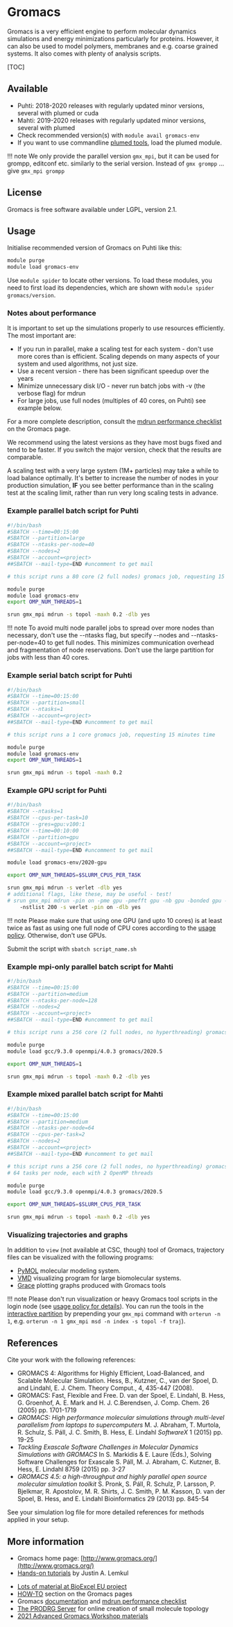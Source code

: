 # Gromacs

Gromacs is a very efficient engine to perform molecular dynamics
simulations and energy minimizations particularly for proteins. However,
it can also be used to model polymers, membranes and e.g. coarse grained
systems. It also comes with plenty of analysis scripts.

[TOC]

## Available

-   Puhti: 2018-2020 releases with regularly updated minor versions, several with plumed or cuda
-   Mahti: 2019-2020 releases with regularly updated minor versions, several with plumed
-   Check recommended version(s) with `module avail gromacs-env`
-   If you want to use commandline [plumed tools](plumed.md), load the plumed module.

!!! note
    We only provide the parallel version `gmx_mpi`, but it can
    be used for grompp, editconf etc. similarly to the serial version.
    Instead of `gmx grompp` ... give `gmx_mpi grompp`

## License
Gromacs is free software available under LGPL, version 2.1.

## Usage

Initialise recommended version of Gromacs on Puhti like this:

```bash
module purge
module load gromacs-env
```
Use `module spider` to locate other versions. To load these modules, you
need to first load its dependencies, which are shown with
`module spider gromacs/version`.

<!-- The module will set `OMP_NUM_THREADS=1`
as otherwise mdrun will spawn threads for cores it _thinks_ are free. -->

### Notes about performance

It is important to set up the simulations properly to use resources efficiently.
The most important are:

-   If you run in parallel, make a scaling test for each system - don't use more cores than is efficient. 
    Scaling depends on many aspects of your system and used algorithms, not just size.
-   Use a recent version - there has been significant speedup over the years
-   Minimize unnecessary disk I/O - never run batch jobs with -v (the verbose flag) for mdrun
-   For large jobs, use full nodes (multiples of 40 cores, on Puhti) see example below.

For a more complete description, consult the 
[mdrun performance checklist] on the Gromacs page.

We recommend using the latest versions as they have most bugs fixed and
tend to be faster. If you switch the major version, check that the
results are comparable.

A scaling test with a very large system (1M+ particles) may take a while to 
load balance optimally. It's better to increase the number of nodes in your 
production simulation, **IF** you see better performance than in the scaling 
test at the scaling limit, rather than run very long scaling tests in advance.

### Example parallel batch script for Puhti
```bash
#!/bin/bash
#SBATCH --time=00:15:00
#SBATCH --partition=large
#SBATCH --ntasks-per-node=40
#SBATCH --nodes=2
#SBATCH --account=<project>
##SBATCH --mail-type=END #uncomment to get mail

# this script runs a 80 core (2 full nodes) gromacs job, requesting 15 minutes time

module purge
module load gromacs-env
export OMP_NUM_THREADS=1

srun gmx_mpi mdrun -s topol -maxh 0.2 -dlb yes
```

!!! note
    To avoid multi node parallel jobs to spread over more nodes
    than necessary, don't use the --ntasks flag, but specify --nodes and
    --ntasks-per-node=40 to get full nodes. This minimizes communication
    overhead and fragmentation of node reservations. Don't use the large
    partition for jobs with less than 40 cores.

### Example serial batch script for Puhti
```bash
#!/bin/bash
#SBATCH --time=00:15:00
#SBATCH --partition=small
#SBATCH --ntasks=1
#SBATCH --account=<project>
##SBATCH --mail-type=END #uncomment to get mail

# this script runs a 1 core gromacs job, requesting 15 minutes time

module purge
module load gromacs-env
export OMP_NUM_THREADS=1

srun gmx_mpi mdrun -s topol -maxh 0.2
```
    
### Example GPU script for Puhti
```bash
#!/bin/bash
#SBATCH --ntasks=1
#SBATCH --cpus-per-task=10
#SBATCH --gres=gpu:v100:1
#SBATCH --time=00:10:00
#SBATCH --partition=gpu
#SBATCH --account=<project>
##SBATCH --mail-type=END #uncomment to get mail

module load gromacs-env/2020-gpu

export OMP_NUM_THREADS=$SLURM_CPUS_PER_TASK

srun gmx_mpi mdrun -s verlet -dlb yes
# additional flags, like these, may be useful - test!
# srun gmx_mpi mdrun -pin on -pme gpu -pmefft gpu -nb gpu -bonded gpu -update gpu \
    -nstlist 200 -s verlet -pin on -dlb yes

```
!!! note
    Please make sure that using one GPU (and upto 10 cores) is at least twice as fast
    as using one full node of CPU cores according to the [usage policy](../../computing/overview/#gpu-nodes).
    Otherwise, don't use GPUs.

Submit the script with `sbatch script_name.sh`

### Example mpi-only parallel batch script for Mahti

```bash
#!/bin/bash
#SBATCH --time=00:15:00
#SBATCH --partition=medium
#SBATCH --ntasks-per-node=128
#SBATCH --nodes=2
#SBATCH --account=<project>
##SBATCH --mail-type=END #uncomment to get mail

# this script runs a 256 core (2 full nodes, no hyperthreading) gromacs job, requesting 15 minutes time

module purge
module load gcc/9.3.0 openmpi/4.0.3 gromacs/2020.5

export OMP_NUM_THREADS=1

srun gmx_mpi mdrun -s topol -maxh 0.2 -dlb yes
```

### Example mixed parallel batch script for Mahti

```bash
#!/bin/bash
#SBATCH --time=00:15:00
#SBATCH --partition=medium
#SBATCH --ntasks-per-node=64
#SBATCH --cpus-per-task=2
#SBATCH --nodes=2
#SBATCH --account=<project>
##SBATCH --mail-type=END #uncomment to get mail

# this script runs a 256 core (2 full nodes, no hyperthreading) gromacs job, requesting 15 minutes time
# 64 tasks per node, each with 2 OpenMP threads

module purge
module load gcc/9.3.0 openmpi/4.0.3 gromacs/2020.5

export OMP_NUM_THREADS=$SLURM_CPUS_PER_TASK

srun gmx_mpi mdrun -s topol -maxh 0.2 -dlb yes
```

### Visualizing trajectories and graphs

In addition to `view` (not available at CSC, though) tool of Gromacs,
trajectory files can be visualized with the following programs:

-   [PyMOL] molecular modeling system.
-   [VMD](vmd.md) visualizing program for large biomolecular systems.
-   [Grace](grace.md) plotting graphs produced with Gromacs tools

!!! note
    Please don't run visualization or heavy Gromacs tool scripts in
    the login node (see [usage policy for details](../../computing/overview/#usage-policy)).
    You can run the tools in the [interactive partition](../computing/running/interactive-usage.md)
    by prepending your `gmx_mpi` command with `orterun -n 1`, e.g. `orterun -n 1 gmx_mpi msd -n index -s topol -f traj`).

## References

Cite your work with the following references:

-   GROMACS 4: Algorithms for Highly Efficient, Load-Balanced, and
    Scalable Molecular Simulation. Hess, B., Kutzner, C., van der
    Spoel, D. and Lindahl, E. J. Chem. Theory Comput., 4, 435-447
    (2008).
-   GROMACS: Fast, Flexible and Free. D. van der Spoel, E. Lindahl, B.
    Hess, G. Groenhof, A. E. Mark and H. J. C.Berendsen, J. Comp. Chem.
    26 (2005) pp. 1701-1719
-   *GROMACS: High performance molecular simulations through multi-level
    parallelism from laptops to supercomputers* 
    M. J. Abraham, T. Murtola, R. Schulz, S. Páll, J. C. Smith, B. Hess, E.
    Lindahl *SoftwareX* 1 (2015) pp. 19-25
-   *Tackling Exascale Software Challenges in Molecular Dynamics Simulations with
    GROMACS* In S. Markidis & E. Laure (Eds.), Solving Software Challenges for Exascale
    S. Páll, M. J. Abraham, C. Kutzner, B. Hess, E. Lindahl 8759 (2015) pp. 3-27
-   *GROMACS 4.5: a high-throughput and highly parallel open source molecular
    simulation toolkit* S. Pronk, S. Páll, R. Schulz, P. Larsson, P. Bjelkmar, R. Apostolov, M. R.
    Shirts, J. C. Smith, P. M. Kasson, D. van der Spoel, B. Hess, and E. Lindahl
    Bioinformatics 29 (2013) pp. 845-54

See your simulation log file for more detailed references
for methods applied in your setup.

## More information

-   Gromacs home page: [http://www.gromacs.org/](http://www.gromacs.org/)
-   [Hands-on tutorials] by Justin A. Lemkul
<!-- gone  [Yet more nice tutorials](https://www3.mpibpc.mpg.de/groups/de_groot/compbio/index.html) by Bert de Groot. -->
-   [Lots of material at BioExcel EU project]
-   [HOW-TO](https://manual.gromacs.org/documentation/current/how-to/index.html) section on the Gromacs pages
-   Gromacs [documentation] and [mdrun performance checklist]
-   [The PRODRG Server] for online creation of small molecule topology
-   [2021 Advanced Gromacs Workshop materials](https://enccs.github.io/gromacs-gpu-performance/)

  [mdrun performance checklist]: https://manual.gromacs.org/current/user-guide/mdrun-performance.html
  [documentation]: http://manual.gromacs.org/documentation
  [PyMOL]: http://www.pymol.org/
  [The PRODRG Server]: https://www.sites.google.com/site/vanaaltenlab/prodrg
  [Lots of material at BioExcel EU project]: http://bioexcel.eu/software/gromacs/
  [Hands-on tutorials]: http://www.mdtutorials.com/gmx/
